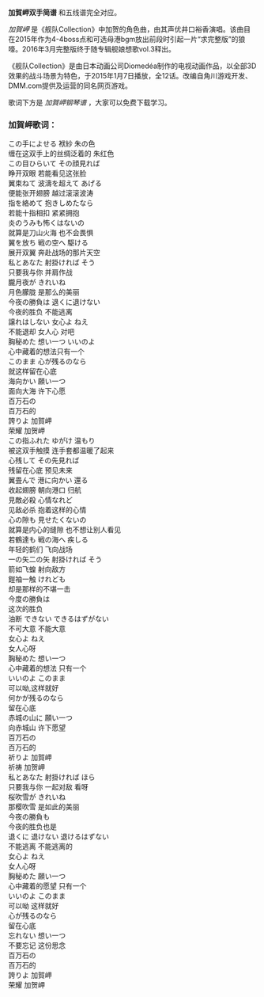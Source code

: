 

**加賀岬双手简谱** 和五线谱完全对应。

_加賀岬_
是《舰队Collection》中加贺的角色曲，由其声优井口裕香演唱。该曲目在2015年作为4-4boss点和可选母港bgm放出前段时引起一片“求完整版”的狼嚎。2016年3月完整版终于随专辑舰娘想歌vol.3释出。

《舰队Collection》是由日本动画公司Diomedéa制作的电视动画作品，以全部3D效果的战斗场景为特色，于2015年1月7日播放，全12话。改编自角川游戏开发、DMM.com提供及运营的同名网页游戏。

歌词下方是 _加賀岬钢琴谱_ ，大家可以免费下载学习。

### 加賀岬歌词：

この手によせる 袱紗 朱の色  
缠在这双手上的丝绸泛着的 朱红色  
この目ひらいて その顔見れば  
睁开双眼 若能看见这张脸  
翼束ねて 波濤を超えて あげる  
便能张开翅膀 越过滚滚波涛  
指を絡めて 抱きしめたなら  
若能十指相扣 紧紧拥抱  
炎のうみも怖くはないの  
就算是刀山火海 也不会畏惧  
翼を放ち 戦の空へ 駆ける  
展开双翼 奔赴战场的那片天空  
私とあなた 射掛ければ そう  
只要我与你 并肩作战  
朧月夜が きれいね  
月色朦胧 是那么的美丽  
今夜の勝負は 退くに退けない  
今夜的胜负 不能逃离  
譲れはしない 女心よ ねえ  
不能退却 女人心 对吧  
胸秘めた 想い一つ いいのよ  
心中藏着的想法只有一个  
このまま 心が残るのなら  
就这样留在心底  
海向かい 願い一つ  
面向大海 许下心愿  
百万石の  
百万石的  
誇りよ 加賀岬  
荣耀 加贺岬  
この指ふれた ゆがけ 温もり  
被这双手触摸 连手套都温暖了起来  
心残して その先見れば  
残留在心底 预见未来  
翼畳んで 港に向かい 還る  
收起翅膀 朝向港口 归航  
見敵必殺 心情なれど  
见敌必杀 抱着这样的心情  
心の隙も 見せたくないの  
就算是内心的缝隙 也不想让别人看见  
若鶴達も 戦の海へ 疾しる  
年轻的鹤们 飞向战场  
一の矢二の矢 射掛ければ そう  
箭如飞蝗 射向敌方  
鎧袖一触 けれども  
却是那样的不堪一击  
今度の勝負は  
这次的胜负  
油断 できない できるはずがない  
不可大意 不能大意  
女心よ ねえ  
女人心呀  
胸秘めた 想い一つ  
心中藏着的想法 只有一个  
いいのよ このまま  
可以呦,这样就好  
何かが残るのなら  
留在心底  
赤城の山に 願い一つ  
向赤城山 许下愿望  
百万石の  
百万石的  
祈りよ 加賀岬  
祈祷 加贺岬  
私とあなた 射掛ければ ほら  
只要我与你 一起对敌 看呀  
桜吹雪が きれいね  
那樱吹雪 是如此的美丽  
今夜の勝負も  
今夜的胜负也是  
退くに 退けない 退けるはずない  
不能逃离 不能逃离的  
女心よ ねえ  
女人心呀  
胸秘めた 願い一つ  
心中藏着的愿望 只有一个  
いいのよ このまま  
可以呦 这样就好  
心が残るのなら  
留在心底  
忘れない 想い一つ  
不要忘记 这份思念  
百万石の  
百万石的  
誇りよ 加賀岬  
荣耀 加贺岬

